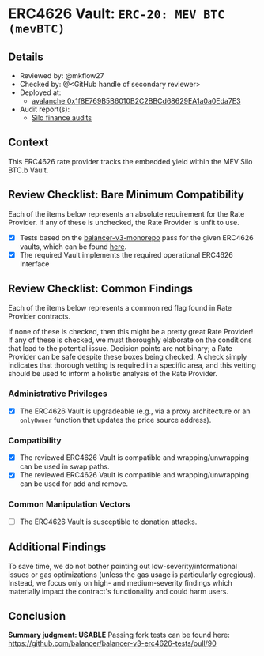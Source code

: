 # ERC4626 Vault: `ERC-20: MEV BTC (mevBTC)`

## Details
- Reviewed by: @mkflow27
- Checked by: @\<GitHub handle of secondary reviewer\>
- Deployed at:
    - [avalanche:0x1f8E769B5B6010B2C2BBCd68629EA1a0a0Eda7E3](https://snowscan.xyz/address/0x1f8E769B5B6010B2C2BBCd68629EA1a0a0Eda7E3)
- Audit report(s):
    - [Silo finance audits](github.com/balancer/code-review/issues/510)

## Context
This ERC4626 rate provider tracks the embedded yield within the MEV Silo BTC.b Vault.

## Review Checklist: Bare Minimum Compatibility
Each of the items below represents an absolute requirement for the Rate Provider. If any of these is unchecked, the Rate Provider is unfit to use.

- [x] Tests based on the [balancer-v3-monorepo](https://github.com/balancer/balancer-v3-monorepo/tree/main/pkg/vault/test/foundry/fork) pass for the given ERC4626 vaults, which can be found [here](https://github.com/balancer/balancer-v3-erc4626-tests/tree/main/test).
- [x] The required Vault implements the required operational ERC4626 Interface

## Review Checklist: Common Findings
Each of the items below represents a common red flag found in Rate Provider contracts.

If none of these is checked, then this might be a pretty great Rate Provider! If any of these is checked, we must thoroughly elaborate on the conditions that lead to the potential issue. Decision points are not binary; a Rate Provider can be safe despite these boxes being checked. A check simply indicates that thorough vetting is required in a specific area, and this vetting should be used to inform a holistic analysis of the Rate Provider.

### Administrative Privileges
- [x] The ERC4626 Vault is upgradeable (e.g., via a proxy architecture or an `onlyOwner` function that updates the price source address).

### Compatibility 
- [x] The reviewed ERC4626 Vault is compatible and wrapping/unwrapping can be used in swap paths.
- [x] The reviewed ERC4626 Vault is compatible and wrapping/unwrapping can be used for add and remove.

### Common Manipulation Vectors
- [ ] The ERC4626 Vault is susceptible to donation attacks.

## Additional Findings
To save time, we do not bother pointing out low-severity/informational issues or gas optimizations (unless the gas usage is particularly egregious). Instead, we focus only on high- and medium-severity findings which materially impact the contract's functionality and could harm users.

## Conclusion
**Summary judgment: USABLE**
Passing fork tests can be found here: https://github.com/balancer/balancer-v3-erc4626-tests/pull/90 
